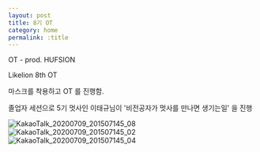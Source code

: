 ```yaml
---
layout: post
title: 8기 OT
category: home
permalink: :title
---
```


OT - prod. HUFSION

 Likelion 8th OT

마스크를 착용하고 OT 를 진행함.  

졸업자 세션으로 5기 멋사인 이태규님이 '비전공자가 멋사를 만나면 생기는일' 을 진행  

![KakaoTalk_20200709_201507145_08](https://user-images.githubusercontent.com/30469948/99151387-262cd680-26de-11eb-8140-79f92c950cfa.jpg)
![KakaoTalk_20200709_201507145_02](https://user-images.githubusercontent.com/30469948/99151391-2c22b780-26de-11eb-80e9-b3ff21a546c3.jpg)
![KakaoTalk_20200709_201507145_04](https://user-images.githubusercontent.com/30469948/99151392-2cbb4e00-26de-11eb-8e78-5473da82db9d.jpg)
